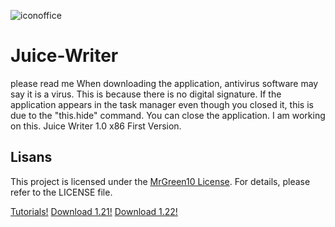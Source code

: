 ![iconoffice](https://github.com/user-attachments/assets/57f5b16b-4e5b-4d17-83c1-9419db653fad)
# Juice-Writer
please read me
When downloading the application, antivirus software may say it is a virus. This is because there is no digital signature. If the application appears in the task manager even though you closed it, this is due to the "this.hide" command. You can close the application. I am working on this.
Juice Writer 1.0 x86
First Version.
## Lisans
This project is licensed under the [MrGreen10 License](LICENSE). For details, please refer to the LICENSE file.


[Tutorials!](https://github.com/MrGreen10/Juice-Writer/wiki)
[Download 1.21!](https://github.com/MrGreen10/Juice-Writer/releases/tag/1.21)
[Download 1.22!](https://github.com/MrGreen10/Juice-Writer/releases/tag/1.22)
